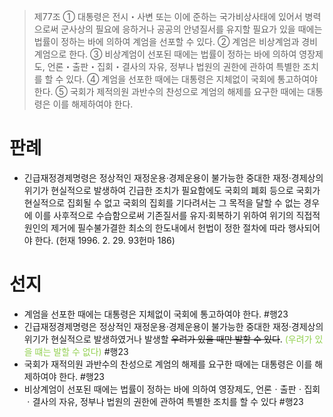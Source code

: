 > 제77조
> ① 대통령은 전시・사변 또는 이에 준하는 국가비상사태에 있어서 병력으로써 군사상의 필요에 응하거나 공공의 안녕질서를 유지할 필요가 있을 때에는 법률이 정하는 바에 의하여 계엄을 선포할 수 있다.
> ② 계엄은 비상계엄과 경비계엄으로 한다.
> ③ 비상계엄이 선포된 때에는 법률이 정하는 바에 의하여 영장제도, 언론・출판・집회・결사의 자유, 정부나 법원의 권한에 관하여 특별한 조치를 할 수 있다.
> ④ 계엄을 선포한 때에는 대통령은 지체없이 국회에 통고하여야 한다.
> ⑤ 국회가 제적의원 과반수의 찬성으로 계엄의 해제를 요구한 때에는 대통령은 이를 해제하여야 한다.

# 판례
- 긴급재정경제명령은 정상적인 재정운용·경제운용이 불가능한 중대한 재정·경제상의 위기가 현실적으로 발생하여 긴급한 조치가 필요함에도 국회의 폐회 등으로 국회가 현실적으로 집회될 수 없고 국회의 집회를 기다려서는 그 목적을 달할 수 없는 경우에 이를 사후적으로 수습함으로써 기존질서를 유지·회복하기 위하여 위기의 직접적 원인의 제거에 필수불가결한 최소의 한도내에서 헌법이 정한 절차에 따라 행사되어야 한다. (헌재 1996. 2. 29. 93헌마 186)
# 선지
- 계엄을 선포한 때에는 대통령은 지체없이 국회에 통고하여야 한다. #행23
- 긴급재정경제명령은 정상적인 재정운용·경제운용이 불가능한 중대한 재정·경제상의 위기가 현실적으로 발생하였거나 발생할 ~~우려가 있을 때만 발할 수 있다~~. <font color="#92d050">(우려가 있을 떄는 발할 수 없다)</font> #행23
- 국회가 재적의원 과반수의 찬성으로 계엄의 해제를 요구한 때에는 대통령은 이를 해제하여야 한다.  #행23
- 비상계엄이 선포된 때에는 법률이 정하는 바에 의하여 영장제도, 언론ㆍ출판ㆍ집회ㆍ결사의 자유, 정부나 법원의 권한에 관하여 특별한 조치를 할 수 있다 #행23